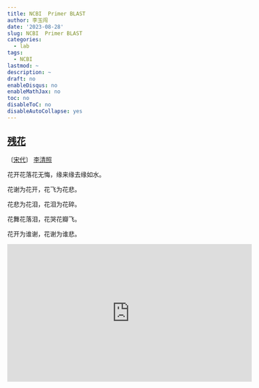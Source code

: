```yaml
---
title: NCBI  Primer BLAST
author: 李玉闯
date: '2023-08-28'
slug: NCBI  Primer BLAST
categories:
  - lab
tags:
  - NCBI
lastmod: ~
description: ~
draft: no
enableDisqus: no
enableMathJax: no
toc: no
disableToC: no
disableAutoCollapse: yes
---
```


## [残花](https://www.zuowenxue.com/gushi/446027.html)

〔[宋代](https://www.zuowenxue.com/gushi/songdai/)〕 [李清照](https://www.zuowenxue.com/zuozhe/11084.html)

花开花落花无悔，缘来缘去缘如水。

花谢为花开，花飞为花悲。

花悲为花泪，花泪为花碎。

花舞花落泪，花哭花瓣飞。

花开为谁谢，花谢为谁悲。

<iframe width="560" height="315" src="http://www.youtube.com/embed/9bZkp7q19f0?rel=0" frameborder="0" allowfullscreen></iframe>
